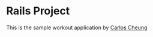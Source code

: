 # Rails Project

This is the sample workout application
by [Carlos Cheung](http://carloscheung.com)
